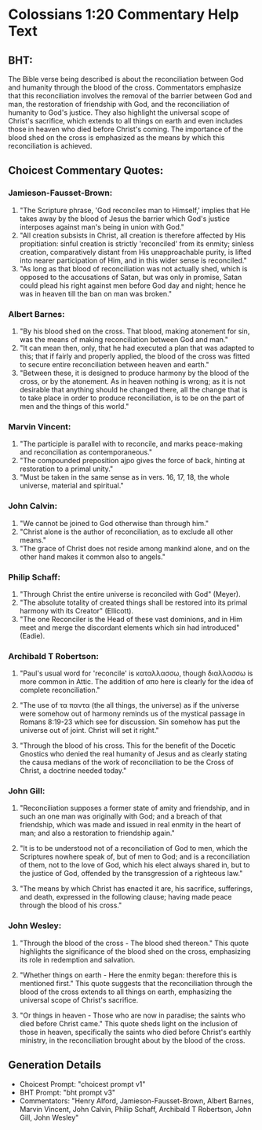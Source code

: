 # Colossians 1:20 Commentary Help Text

## BHT:
The Bible verse being described is about the reconciliation between God and humanity through the blood of the cross. Commentators emphasize that this reconciliation involves the removal of the barrier between God and man, the restoration of friendship with God, and the reconciliation of humanity to God's justice. They also highlight the universal scope of Christ's sacrifice, which extends to all things on earth and even includes those in heaven who died before Christ's coming. The importance of the blood shed on the cross is emphasized as the means by which this reconciliation is achieved.

## Choicest Commentary Quotes:
### Jamieson-Fausset-Brown:
1. "The Scripture phrase, 'God reconciles man to Himself,' implies that He takes away by the blood of Jesus the barrier which God's justice interposes against man's being in union with God."
2. "All creation subsists in Christ, all creation is therefore affected by His propitiation: sinful creation is strictly 'reconciled' from its enmity; sinless creation, comparatively distant from His unapproachable purity, is lifted into nearer participation of Him, and in this wider sense is reconciled."
3. "As long as that blood of reconciliation was not actually shed, which is opposed to the accusations of Satan, but was only in promise, Satan could plead his right against men before God day and night; hence he was in heaven till the ban on man was broken."

### Albert Barnes:
1. "By his blood shed on the cross. That blood, making atonement for sin, was the means of making reconciliation between God and man."
2. "It can mean then, only, that he had executed a plan that was adapted to this; that if fairly and properly applied, the blood of the cross was fitted to secure entire reconciliation between heaven and earth."
3. "Between these, it is designed to produce harmony by the blood of the cross, or by the atonement. As in heaven nothing is wrong; as it is not desirable that anything should he changed there, all the change that is to take place in order to produce reconciliation, is to be on the part of men and the things of this world."

### Marvin Vincent:
1. "The participle is parallel with to reconcile, and marks peace-making and reconciliation as contemporaneous."
2. "The compounded preposition ajpo gives the force of back, hinting at restoration to a primal unity."
3. "Must be taken in the same sense as in vers. 16, 17, 18, the whole universe, material and spiritual."

### John Calvin:
1. "We cannot be joined to God otherwise than through him."
2. "Christ alone is the author of reconciliation, as to exclude all other means."
3. "The grace of Christ does not reside among mankind alone, and on the other hand makes it common also to angels."

### Philip Schaff:
1. "Through Christ the entire universe is reconciled with God" (Meyer).
2. "The absolute totality of created things shall be restored into its primal harmony with its Creator" (Ellicott).
3. "The one Reconciler is the Head of these vast dominions, and in Him meet and merge the discordant elements which sin had introduced" (Eadie).

### Archibald T Robertson:
1. "Paul's usual word for 'reconcile' is καταλλασσω, though διαλλασσω is more common in Attic. The addition of απο here is clearly for the idea of complete reconciliation." 

2. "The use of τα παντα (the all things, the universe) as if the universe were somehow out of harmony reminds us of the mystical passage in Romans 8:19-23 which see for discussion. Sin somehow has put the universe out of joint. Christ will set it right."

3. "Through the blood of his cross. This for the benefit of the Docetic Gnostics who denied the real humanity of Jesus and as clearly stating the causa medians of the work of reconciliation to be the Cross of Christ, a doctrine needed today."

### John Gill:
1. "Reconciliation supposes a former state of amity and friendship, and in such an one man was originally with God; and a breach of that friendship, which was made and issued in real enmity in the heart of man; and also a restoration to friendship again." 

2. "It is to be understood not of a reconciliation of God to men, which the Scriptures nowhere speak of, but of men to God; and is a reconciliation of them, not to the love of God, which his elect always shared in, but to the justice of God, offended by the transgression of a righteous law."

3. "The means by which Christ has enacted it are, his sacrifice, sufferings, and death, expressed in the following clause; having made peace through the blood of his cross."

### John Wesley:
1. "Through the blood of the cross - The blood shed thereon." This quote highlights the significance of the blood shed on the cross, emphasizing its role in redemption and salvation.

2. "Whether things on earth - Here the enmity began: therefore this is mentioned first." This quote suggests that the reconciliation through the blood of the cross extends to all things on earth, emphasizing the universal scope of Christ's sacrifice.

3. "Or things in heaven - Those who are now in paradise; the saints who died before Christ came." This quote sheds light on the inclusion of those in heaven, specifically the saints who died before Christ's earthly ministry, in the reconciliation brought about by the blood of the cross.


## Generation Details
- Choicest Prompt: "choicest prompt v1"
- BHT Prompt: "bht prompt v3"
- Commentators: "Henry Alford, Jamieson-Fausset-Brown, Albert Barnes, Marvin Vincent, John Calvin, Philip Schaff, Archibald T Robertson, John Gill, John Wesley"

